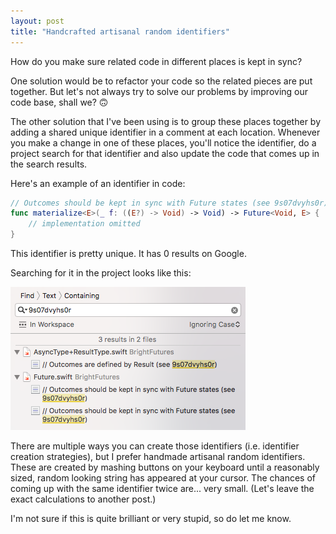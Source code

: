 ```yaml
---
layout: post
title: "Handcrafted artisanal random identifiers"
---
```


How do you make sure related code in different places is kept in sync?

One solution would be to refactor your code so the related pieces are put together. But let's not always try to solve our problems by improving our code base, shall we? 🙃

The other solution that I've been using is to group these places together by adding a shared unique identifier in a comment at each location. Whenever you make a change in one of these places, you'll notice the identifier, do a project search for that identifier and also update the code that comes up in the search results.

Here's an example of an identifier in code:

```swift
// Outcomes should be kept in sync with Future states (see 9s07dvyhs0r)
func materialize<E>(_ f: ((E?) -> Void) -> Void) -> Future<Void, E> {
    // implementation omitted
}
```

This identifier is pretty unique. It has 0 results on Google.

Searching for it in the project looks like this:

![Xcode search panel](/media/artisanal-identifiers-search.png)

There are multiple ways you can create those identifiers (i.e. identifier creation strategies), but I prefer handmade artisanal random identifiers. These are created by mashing buttons on your keyboard until a reasonably sized, random looking string has appeared at your cursor. The chances of coming up with the same identifier twice are... very small. (Let's leave the exact calculations to another post.)

I'm not sure if this is quite brilliant or very stupid, so do let me know.